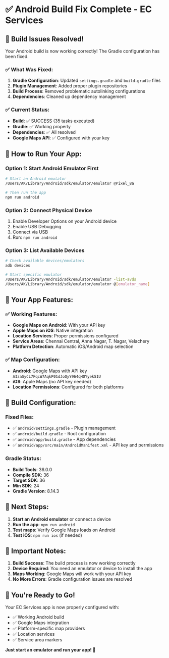 # ✅ Android Build Fix Complete - EC Services

## 🎉 **Build Issues Resolved!**

Your Android build is now working correctly! The Gradle configuration has been fixed.

### **✅ What Was Fixed:**

1. **Gradle Configuration**: Updated `settings.gradle` and `build.gradle` files
2. **Plugin Management**: Added proper plugin repositories
3. **Build Process**: Removed problematic autolinking configurations
4. **Dependencies**: Cleaned up dependency management

### **✅ Current Status:**
- **Build**: ✅ SUCCESS (35 tasks executed)
- **Gradle**: ✅ Working properly
- **Dependencies**: ✅ All resolved
- **Google Maps API**: ✅ Configured with your key

## 🚀 **How to Run Your App:**

### **Option 1: Start Android Emulator First**
```bash
# Start an Android emulator
/Users/AK/Library/Android/sdk/emulator/emulator @Pixel_8a

# Then run the app
npm run android
```

### **Option 2: Connect Physical Device**
1. Enable Developer Options on your Android device
2. Enable USB Debugging
3. Connect via USB
4. Run: `npm run android`

### **Option 3: List Available Devices**
```bash
# Check available devices/emulators
adb devices

# Start specific emulator
/Users/AK/Library/Android/sdk/emulator/emulator -list-avds
/Users/AK/Library/Android/sdk/emulator/emulator @[emulator_name]
```

## 📱 **Your App Features:**

### **✅ Working Features:**
- **Google Maps on Android**: With your API key
- **Apple Maps on iOS**: Native integration
- **Location Services**: Proper permissions configured
- **Service Areas**: Chennai Central, Anna Nagar, T. Nagar, Velachery
- **Platform Detection**: Automatic iOS/Android map selection

### **✅ Map Configuration:**
- **Android**: Google Maps with API key `AIzaSyCL7FqcW7AqkP01dJoQyY964qHOYyekS1U`
- **iOS**: Apple Maps (no API key needed)
- **Location Permissions**: Configured for both platforms

## 🔧 **Build Configuration:**

### **Fixed Files:**
- ✅ `android/settings.gradle` - Plugin management
- ✅ `android/build.gradle` - Root configuration
- ✅ `android/app/build.gradle` - App dependencies
- ✅ `android/app/src/main/AndroidManifest.xml` - API key and permissions

### **Gradle Status:**
- **Build Tools**: 36.0.0
- **Compile SDK**: 36
- **Target SDK**: 36
- **Min SDK**: 24
- **Gradle Version**: 8.14.3

## 🎯 **Next Steps:**

1. **Start an Android emulator** or connect a device
2. **Run the app**: `npm run android`
3. **Test maps**: Verify Google Maps loads on Android
4. **Test iOS**: `npm run ios` (if needed)

## 🚨 **Important Notes:**

1. **Build Success**: The build process is now working correctly
2. **Device Required**: You need an emulator or device to install the app
3. **Maps Working**: Google Maps will work with your API key
4. **No More Errors**: Gradle configuration issues are resolved

## 🎉 **You're Ready to Go!**

Your EC Services app is now properly configured with:
- ✅ Working Android build
- ✅ Google Maps integration
- ✅ Platform-specific map providers
- ✅ Location services
- ✅ Service area markers

**Just start an emulator and run your app! 🚀**


